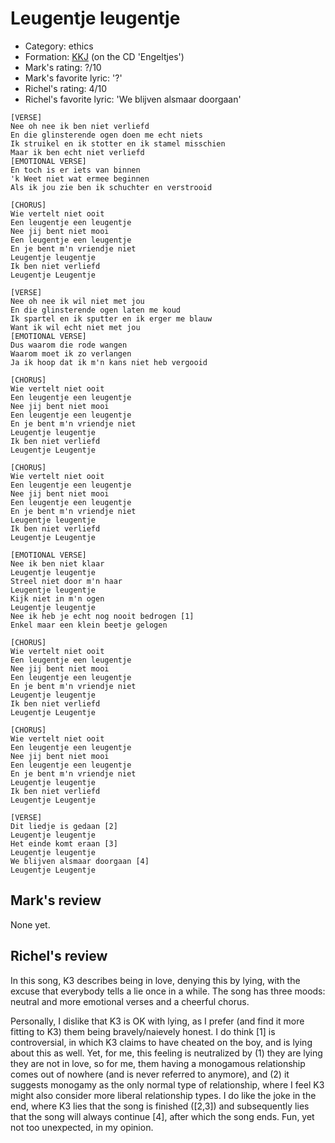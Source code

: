 # Leugentje leugentje

 * Category: ethics
 * Formation: [KKJ](Kkj.md) (on the CD 'Engeltjes')
 * Mark's rating: ?/10
 * Mark's  favorite lyric: '?'
 * Richel's rating: 4/10
 * Richel's favorite lyric: 'We blijven alsmaar doorgaan'

```
[VERSE]
Nee oh nee ik ben niet verliefd
En die glinsterende ogen doen me echt niets
Ik struikel en ik stotter en ik stamel misschien
Maar ik ben echt niet verliefd
[EMOTIONAL VERSE]
En toch is er iets van binnen
'k Weet niet wat ermee beginnen
Als ik jou zie ben ik schuchter en verstrooid

[CHORUS]
Wie vertelt niet ooit
Een leugentje een leugentje
Nee jij bent niet mooi
Een leugentje een leugentje
En je bent m'n vriendje niet
Leugentje leugentje
Ik ben niet verliefd
Leugentje Leugentje

[VERSE]
Nee oh nee ik wil niet met jou
En die glinsterende ogen laten me koud
Ik spartel en ik sputter en ik erger me blauw
Want ik wil echt niet met jou
[EMOTIONAL VERSE]
Dus waarom die rode wangen
Waarom moet ik zo verlangen
Ja ik hoop dat ik m'n kans niet heb vergooid

[CHORUS]
Wie vertelt niet ooit
Een leugentje een leugentje
Nee jij bent niet mooi
Een leugentje een leugentje
En je bent m'n vriendje niet
Leugentje leugentje
Ik ben niet verliefd
Leugentje Leugentje

[CHORUS]
Wie vertelt niet ooit
Een leugentje een leugentje
Nee jij bent niet mooi
Een leugentje een leugentje
En je bent m'n vriendje niet
Leugentje leugentje
Ik ben niet verliefd
Leugentje Leugentje

[EMOTIONAL VERSE]
Nee ik ben niet klaar
Leugentje leugentje
Streel niet door m'n haar
Leugentje leugentje
Kijk niet in m'n ogen
Leugentje leugentje
Nee ik heb je echt nog nooit bedrogen [1]
Enkel maar een klein beetje gelogen

[CHORUS]
Wie vertelt niet ooit
Een leugentje een leugentje
Nee jij bent niet mooi
Een leugentje een leugentje
En je bent m'n vriendje niet
Leugentje leugentje
Ik ben niet verliefd
Leugentje Leugentje

[CHORUS]
Wie vertelt niet ooit
Een leugentje een leugentje
Nee jij bent niet mooi
Een leugentje een leugentje
En je bent m'n vriendje niet
Leugentje leugentje
Ik ben niet verliefd
Leugentje Leugentje

[VERSE]
Dit liedje is gedaan [2]
Leugentje leugentje
Het einde komt eraan [3]
Leugentje leugentje
We blijven alsmaar doorgaan [4]
Leugentje Leugentje
```

## Mark's review

None yet.

## Richel's review

In this song, K3 describes being in love, denying this by lying, with
the excuse that everybody tells a lie once in a while. The song has
three moods: neutral and more emotional verses and a cheerful chorus.

Personally, I dislike that K3 is OK with lying, as I prefer (and find it
more fitting to K3) them being bravely/naievely honest. I do think [1]
is controversial, in which K3 claims to have cheated on the boy, and is
lying about this as well. Yet, for me, this feeling is neutralized by
(1) they are lying they are not in love, so for me, them having a
monogamous relationship comes out of nowhere (and is never referred to
anymore), and (2) it suggests monogamy as the only normal type of
relationship, where I feel K3 might also consider more liberal
relationship types. I do like the joke in the end, where K3 lies that
the song is finished ([2,3]) and subsequently lies that the song will
always continue [4], after which the song ends. Fun, yet not too
unexpected, in my opinion.
